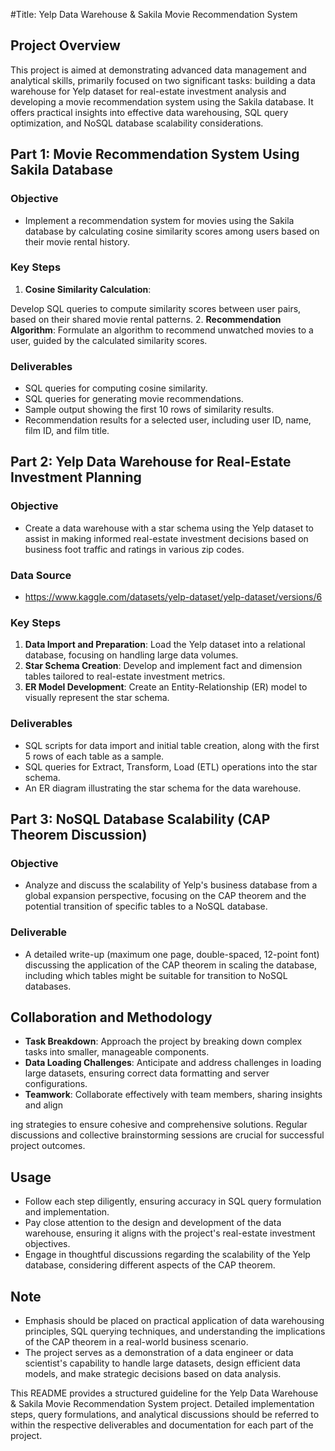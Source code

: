 #Title: Yelp Data Warehouse & Sakila Movie Recommendation System

## Project Overview
This project is aimed at demonstrating advanced data management and analytical skills, primarily focused on two significant tasks: building a data warehouse for Yelp dataset for real-estate investment analysis and developing a movie recommendation system using the Sakila database. It offers practical insights into effective data warehousing, SQL query optimization, and NoSQL database scalability considerations.

## Part 1: Movie Recommendation System Using Sakila Database
### Objective
- Implement a recommendation system for movies using the Sakila database by calculating cosine similarity scores among users based on their movie rental history.

### Key Steps
1. **Cosine Similarity Calculation**:

 Develop SQL queries to compute similarity scores between user pairs, based on their shared movie rental patterns.
2. **Recommendation Algorithm**: Formulate an algorithm to recommend unwatched movies to a user, guided by the calculated similarity scores.

### Deliverables
- SQL queries for computing cosine similarity.
- SQL queries for generating movie recommendations.
- Sample output showing the first 10 rows of similarity results.
- Recommendation results for a selected user, including user ID, name, film ID, and film title.

## Part 2: Yelp Data Warehouse for Real-Estate Investment Planning
### Objective
- Create a data warehouse with a star schema using the Yelp dataset to assist in making informed real-estate investment decisions based on business foot traffic and ratings in various zip codes.

### Data Source
- https://www.kaggle.com/datasets/yelp-dataset/yelp-dataset/versions/6

### Key Steps
1. **Data Import and Preparation**: Load the Yelp dataset into a relational database, focusing on handling large data volumes.
2. **Star Schema Creation**: Develop and implement fact and dimension tables tailored to real-estate investment metrics.
3. **ER Model Development**: Create an Entity-Relationship (ER) model to visually represent the star schema.

### Deliverables
- SQL scripts for data import and initial table creation, along with the first 5 rows of each table as a sample.
- SQL queries for Extract, Transform, Load (ETL) operations into the star schema.
- An ER diagram illustrating the star schema for the data warehouse.

## Part 3: NoSQL Database Scalability (CAP Theorem Discussion)
### Objective
- Analyze and discuss the scalability of Yelp's business database from a global expansion perspective, focusing on the CAP theorem and the potential transition of specific tables to a NoSQL database.

### Deliverable
- A detailed write-up (maximum one page, double-spaced, 12-point font) discussing the application of the CAP theorem in scaling the database, including which tables might be suitable for transition to NoSQL databases.

## Collaboration and Methodology
- **Task Breakdown**: Approach the project by breaking down complex tasks into smaller, manageable components.
- **Data Loading Challenges**: Anticipate and address challenges in loading large datasets, ensuring correct data formatting and server configurations.
- **Teamwork**: Collaborate effectively with team members, sharing insights and align

ing strategies to ensure cohesive and comprehensive solutions. Regular discussions and collective brainstorming sessions are crucial for successful project outcomes.

## Usage
- Follow each step diligently, ensuring accuracy in SQL query formulation and implementation.
- Pay close attention to the design and development of the data warehouse, ensuring it aligns with the project's real-estate investment objectives.
- Engage in thoughtful discussions regarding the scalability of the Yelp database, considering different aspects of the CAP theorem.

## Note
- Emphasis should be placed on practical application of data warehousing principles, SQL querying techniques, and understanding the implications of the CAP theorem in a real-world business scenario.
- The project serves as a demonstration of a data engineer or data scientist's capability to handle large datasets, design efficient data models, and make strategic decisions based on data analysis.

This README provides a structured guideline for the Yelp Data Warehouse & Sakila Movie Recommendation System project. Detailed implementation steps, query formulations, and analytical discussions should be referred to within the respective deliverables and documentation for each part of the project.

